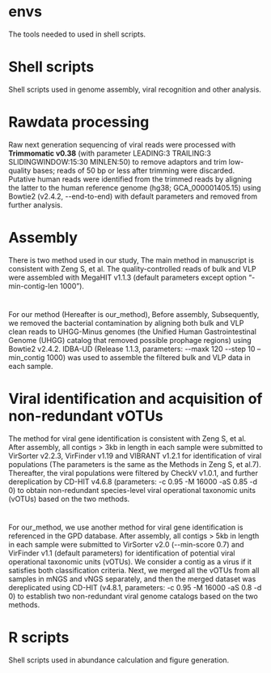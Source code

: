# envs
The tools needed to used in shell scripts.

# Shell scripts
Shell scripts used in genome assembly, viral recognition and other analysis.

# Rawdata processing
Raw next generation sequencing of viral reads were processed with **Trimmomatic v0.38** (with parameter LEADING:3 TRAILING:3 SLIDINGWINDOW:15:30 MINLEN:50) to remove adaptors and trim low-quality bases; reads of 50 bp or less after trimming were discarded. Putative human reads were identified from the trimmed reads by aligning the latter to the human reference genome (hg38; GCA_000001405.15) using Bowtie2 (v2.4.2, --end-to-end) with default parameters and removed from further analysis.

# Assembly
There is two method used in our study, The main method in manuscript is consistent with Zeng S, et al. The quality-controlled reads of bulk and VLP were assembled with MegaHIT v1.1.3 (default parameters except option “-min-contig-len 1000”).
#
For our method (Hereafter is our_method), Before assembly, Subsequently, we removed the bacterial contamination by aligning both bulk and VLP clean reads to UHGG-Minus genomes (the Unified Human Gastrointestinal Genome (UHGG) catalog that removed possible prophage regions) using Bowtie2 v2.4.2. IDBA-UD (Release 1.1.3, parameters: --maxk 120 --step 10 –min_contig 1000) was used to assemble the filtered bulk and VLP data in each sample. 
# Viral identification and acquisition of non-redundant vOTUs
The method for viral gene identification is consistent with Zeng S, et al. After assembly, all contigs > 3kb in length in each sample were submitted to VirSorter v2.2.3, VirFinder v1.19 and VIBRANT v1.2.1 for identification of viral populations (The parameters is the same as the Methods in Zeng S, et al.7). Thereafter, the viral populations were filtered by CheckV v1.0.1, and further dereplication by CD-HIT v4.6.8 (parameters: -c 0.95 -M 16000 -aS 0.85 -d 0) to obtain non-redundant species-level viral operational taxonomic units (vOTUs) based on the two methods. 
#
For our_method, we use another method for viral gene identification is referenced in the GPD database. After assembly, all contigs > 5kb in length in each sample were submitted to VirSorter v2.0 (--min-score 0.7) and VirFinder v1.1 (default parameters) for identification of potential viral operational taxonomic units (vOTUs). We consider a contig as a virus if it satisfies both classification criteria. Next, we merged all the vOTUs from all samples in mNGS and vNGS separately, and then the merged dataset was dereplicated using CD-HIT (v4.8.1, parameters: -c 0.95 -M 16000 -aS 0.8 -d 0) to establish two non-redundant viral genome catalogs based on the two methods. 

# R scripts
Shell scripts used in abundance calculation and figure generation.

